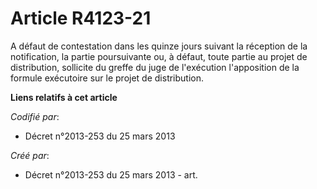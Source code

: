 # Article R4123-21

A défaut de contestation dans les quinze jours suivant la réception de la notification, la partie poursuivante ou, à défaut,
toute partie au projet de distribution, sollicite du greffe du juge de l'exécution l'apposition de la formule exécutoire sur
le projet de distribution.

**Liens relatifs à cet article**

_Codifié par_:

  - Décret n°2013-253 du 25 mars 2013

_Créé par_:

  - Décret n°2013-253 du 25 mars 2013 - art.
